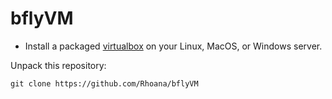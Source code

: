 # bflyVM

- Install a packaged [virtualbox][virtualbox] on your Linux, MacOS, or Windows server.

Unpack this repository:

```baah
git clone https://github.com/Rhoana/bflyVM
```

[virtualbox]: https://www.virtualbox.org/wiki/Downloads
